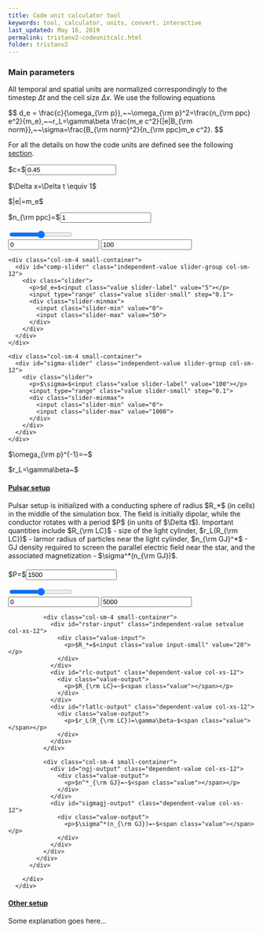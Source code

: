 ```yaml
---
title: Code unit calculator tool
keywords: tool, calculator, units, convert, interactive
last_updated: May 16, 2019
permalink: tristanv2-codeunitcalc.html
folder: tristanv2
---
```


### Main parameters

All temporal and spatial units are normalized correspondingly to the timestep $\Delta t$ and the cell size $\Delta x$. We use the following equations

<div class="long-eqn">$$
d_e = \frac{c}{\omega_{\rm p}},~~\omega_{\rm p}^2=\frac{n_{\rm ppc} e^2}{m_e},~~r_L=\gamma\beta \frac{m_e c^2}{|e|B_{\rm norm}},~~\sigma=\frac{B_{\rm norm}^2}{n_{\rm ppc}m_e c^2}.
$$</div>

For all the details on how the code units are defined see the following [section](tristanv2-sim-units.html).

<div>
  <div class="row justify-content-center" style="margin-top: 15px">
    <div class="col-sm-4">
      <div id="c-input" class="independent-value setvalue-group col-xs-12">
        <div class="value-input">
          <p>$c=$<input class="value input-small" value="0.45"></p>
        </div>
      </div>
    </div>
    <div class="col-sm-4">
      <div class="setvalue-group col-xs-12">
        <div class="value-input">
          <p>$\Delta x=\Delta t \equiv 1$</p>
        </div>
      </div>
    </div>
    <div class="col-sm-4">
      <div class="setvalue-group col-xs-12">
        <div class="value-input">
          <p>$|e|=m_e$</p>
        </div>
      </div>
    </div>
  </div>
</div>

<div>
  <div class="row slider-row">
    <div class="col-sm-4 small-container">
      <div id="nppc-slider" class="independent-value slider-group col-sm-12">
        <div class="slider border border-primary">
          <p>$n_{\rm ppc}=$<input class="value slider-label" value="1"></p>
          <input type="range" class="value slider-small" step="0.1">
          <div class="slider-minmax">
            <input class="slider-min" value="0">
            <input class="slider-max" value="100">
          </div>
        </div>
      </div>
    </div>

    <div class="col-sm-4 small-container">
      <div id="comp-slider" class="independent-value slider-group col-sm-12">
        <div class="slider">
          <p>$d_e=$<input class="value slider-label" value="5"></p>
          <input type="range" class="value slider-small" step="0.1">
          <div class="slider-minmax">
            <input class="slider-min" value="0">
            <input class="slider-max" value="50">
          </div>
        </div>
      </div>
    </div>

    <div class="col-sm-4 small-container">
      <div id="sigma-slider" class="independent-value slider-group col-sm-12">
        <div class="slider">
          <p>$\sigma=$<input class="value slider-label" value="100"></p>
          <input type="range" class="value slider-small" step="0.1">
          <div class="slider-minmax">
            <input class="slider-min" value="0">
            <input class="slider-max" value="1000">
          </div>
        </div>
      </div>
    </div>
  </div>
</div>

<div>
  <div class="row justify-content-center" style="margin-top: 15px">
    <div class="col-sm-4">
      <div id="omegap-output" class="dependent-value getvalue-group col-xs-12">
        <div class="value-output">
          <p>$\omega_{\rm p}^{-1}=~$<span class="value"></span></p>
        </div>
      </div>
    </div>
    <div class="col-sm-4">
      <div id="gyro-output" class="dependent-value getvalue-group col-xs-12">
        <div class="value-output">
          <p>$r_L=\gamma\beta~$<span class="value"></span></p>
        </div>
      </div>
    </div>
    <div class="col-sm-4">
      <div class="dependent-value getvalue-group col-xs-12">
        <div class="value-input">
          <!-- <p>$|e|=m_e$</p> -->
        </div>
      </div>
    </div>
  </div>
</div>

<div class="panel-group">
  <div class="panel panel-default">
      <div class="panel-heading">
        <h4 class="panel-title">
          <a class="noCrossRef accordion-toggle" data-toggle="collapse" href="#collapseOne">
            Pulsar setup
          </a>
        </h4>
      </div>
      <div id="collapseOne" class="panel-collapse collapse noCrossRef in" aria-expanded="true">
        <div class="panel-body">
          <p>Pulsar setup is initialized with a conducting sphere of radius $R_*$ (in cells) in the middle of the simulation box. The field is initially dipolar, while the conductor rotates with a period $P$ (in units of $\Delta t$). Important quantities include $R_{\rm LC}$ - size of the light cylinder, $r_L(R_{\rm LC})$ - larmor radius of particles near the light cylinder, $n_{\rm GJ}^*$ - GJ density required to screen the parallel electric field near the star, and the associated magnetization - $\sigma^*(n_{\rm GJ})$. </p>
          <div style="margin-top: 20px">
            <div class="row">
              <div class="col-sm-4 small-container">
                <div id="psrperiod-slider" class="independent-value slider-group col-sm-12">
                  <div class="slider border border-primary">
                    <p>$P=$<input class="value slider-label" value="1500"></p>
                    <input type="range" id="psr" class="value slider-small" step="1">
                    <div class="slider-minmax">
                      <input class="slider-min" value="0">
                      <input class="slider-max" value="5000">
                    </div>
                  </div>
                </div>
              </div>

              <div class="col-sm-4 small-container">
                <div id="rstar-input" class="independent-value setvalue col-xs-12">
                  <div class="value-input">
                    <p>$R_*=$<input class="value input-small" value="20"></p>
                  </div>
                </div>
                <div id="rlc-output" class="dependent-value col-xs-12">
                  <div class="value-output">
                    <p>$R_{\rm LC}=~$<span class="value"></span></p>
                  </div>
                </div>
                <div id="rlatlc-output" class="dependent-value col-xs-12">
                  <div class="value-output">
                    <p>$r_L(R_{\rm LC})=\gamma\beta~$<span class="value"></span></p>
                  </div>
                </div>
              </div>

              <div class="col-sm-4 small-container">
                <div id="ngj-output" class="dependent-value col-xs-12">
                  <div class="value-output">
                    <p>$n^*_{\rm GJ}=~$<span class="value"></span></p>
                  </div>
                </div>
                <div id="sigmagj-output" class="dependent-value col-xs-12">
                  <div class="value-output">
                    <p>$\sigma^*(n_{\rm GJ})=~$<span class="value"></span></p>
                  </div>
                </div>
              </div>
            </div>
          </div>

        </div>
      </div>
  </div>
  <!-- /.panel -->
  <div class="panel panel-default">
      <div class="panel-heading">
          <h4 class="panel-title">
              <a class="noCrossRef accordion-toggle" data-toggle="collapse" href="#collapseTwo">
                Other setup
              </a>
          </h4>
      </div>
      <div id="collapseTwo" class="panel-collapse collapse noCrossRef">
          <div class="panel-body">
            Some explanation goes here...
            <div style="margin-top: 20px">
            </div>
          </div>
      </div>
  </div>
</div>


<script>
  window.onload = function() {
    let slider_groups = document.getElementsByClassName("slider-group");
    [].forEach.call(slider_groups, function (group) {
    	let slider = group.getElementsByClassName("slider-small")[0];
      let label = group.getElementsByClassName("slider-label")[0];
      let slider_min = group.getElementsByClassName("slider-min")[0];
      let slider_max = group.getElementsByClassName("slider-max")[0];
      updateMin.call(slider_min);
      updateMax.call(slider_max);
      updateValueFromSlider.apply(slider);
      updateValueFromLabel.apply(label);
      slider.addEventListener("input", updateValueFromSlider, false);
      label.addEventListener("input", updateValueFromLabel, false);
      slider_min.addEventListener("input", updateMin, false);
      slider_max.addEventListener("input", updateMax, false);
      function updateValueFromSlider(elem) {
        let label = this.parentElement.getElementsByClassName("slider-label")[0];
        label.value = this.value;
      }
      function updateValueFromLabel(elem) {
        let slider = this.closest(".slider").getElementsByClassName("slider-small")[0];
        slider.value = this.value;
      }
      function updateMin() {
        let slider = this.closest(".slider").getElementsByClassName("slider-small")[0];
        let label = this.closest(".slider").getElementsByClassName("slider-label")[0];
        slider.setAttribute("min", this.value);
        updateValueFromLabel.apply(label);
      }
      function updateMax() {
        let slider = this.closest(".slider").getElementsByClassName("slider-small")[0];
        let label = this.closest(".slider").getElementsByClassName("slider-label")[0];
        slider.setAttribute("max", this.value);
        updateValueFromLabel.apply(label);
      }
    });
    updateDependents();

    let independent_values = document.getElementsByClassName("independent-value");
    [].forEach.call(independent_values, function (value) {
      let value_inputs = value.getElementsByClassName("value");
      [].forEach.call(value_inputs, function (value_input) {
        value_input.addEventListener("input", updateDependents, false);
      });
    });

    function precise(x) {
      if (isFinite(x)) {
        return Number.parseFloat(x).toPrecision(4);
      } else {
        return '&#8734';
      }
    }
    function updateDependents() {
      let CC = document.getElementById("c-input").getElementsByClassName("value")[0].value;
      let comp = document.getElementById("comp-slider").getElementsByClassName("value")[0].value;
      let sigma = document.getElementById("sigma-slider").getElementsByClassName("value")[0].value;
      let ppc0 = document.getElementById("nppc-slider").getElementsByClassName("value")[0].value;
      let b_norm = CC**2 * Math.sqrt(sigma) / comp;
      let qe = CC**2 / (ppc0 * comp**2);
      {
        // update omega_p
        let omegap_el = document.getElementById("omegap-output");
        omegap_el.getElementsByClassName("value")[0].innerHTML = precise(comp / CC);
      }
      {
        // update gyro
        let gyro_el = document.getElementById("gyro-output");
        gyro_el.getElementsByClassName("value")[0].innerHTML = precise(comp / Math.sqrt(sigma));
      }
      { // Pulsar stuff
        let period = document.getElementById("psrperiod-slider").getElementsByClassName("value")[0].value;
        let rlc_el = document.getElementById("rlc-output");
        let rlc = CC * period / (2 * Math.PI);
        rlc_el.getElementsByClassName("value")[0].innerHTML = precise(rlc);

        let rstar = document.getElementById("rstar-input").getElementsByClassName("value")[0].value;
        let rlatlc_el = document.getElementById("rlatlc-output");
        rlatlc_el.getElementsByClassName("value")[0].innerHTML = precise((comp / Math.sqrt(sigma)) * (rlc / rstar)**3);

        let nGJ = b_norm / (period * CC * qe);
        let ngj_el = document.getElementById("ngj-output");
        ngj_el.getElementsByClassName("value")[0].innerHTML = precise(nGJ);

        let sigmaGJ = sigma * ppc0 / nGJ;
        let sigmagj_el = document.getElementById("sigmagj-output");
        sigmagj_el.getElementsByClassName("value")[0].innerHTML = precise(sigmaGJ);
      }
    }
  };
</script>
